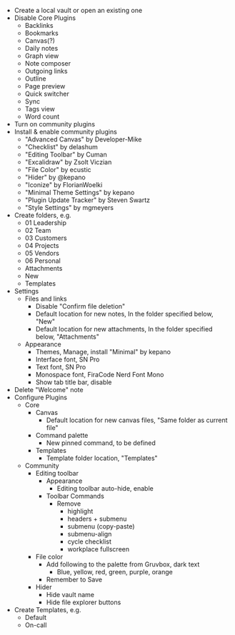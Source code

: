 - Create a local vault or open an existing one
- Disable Core Plugins
  - Backlinks
  - Bookmarks
  - Canvas(?)
  - Daily notes
  - Graph view
  - Note composer
  - Outgoing links
  - Outline
  - Page preview
  - Quick switcher
  - Sync
  - Tags view
  - Word count
- Turn on community plugins
- Install & enable community plugins
  - "Advanced Canvas" by Developer-Mike
  - "Checklist" by delashum
  - "Editing Toolbar" by Cuman
  - "Excalidraw" by Zsolt Viczian
  - "File Color" by ecustic
  - "Hider" by @kepano
  - "Iconize" by FlorianWoelki
  - "Minimal Theme Settings" by kepano
  - "Plugin Update Tracker" by Steven Swartz
  - "Style Settings" by mgmeyers
- Create folders, e.g.
  - 01 Leadership
  - 02 Team
  - 03 Customers
  - 04 Projects
  - 05 Vendors
  - 06 Personal
  - Attachments
  - New
  - Templates
- Settings
  - Files and links
    - Disable "Confirm file deletion"
    - Default location for new notes, In the folder specified below, "New"
    - Default location for new attachments, In the folder specified below, "Attachments"
  - Appearance
    - Themes, Manage, install "Minimal" by kepano
    - Interface font, SN Pro
    - Text font, SN Pro
    - Monospace font, FiraCode Nerd Font Mono
    - Show tab title bar, disable
- Delete "Welcome" note
- Configure Plugins
  - Core
    - Canvas
      - Default location for new canvas files, "Same folder as current file"
    - Command palette
      - New pinned command, to be defined
    - Templates
      - Template folder location, "Templates"
  - Community
    - Editing toolbar
      - Appearance
        - Editing toolbar auto-hide, enable
      - Toolbar Commands
        - Remove
          - highlight
          - headers + submenu
          - submenu (copy-paste)
          - submenu-align
          - cycle checklist
          - workplace fullscreen
    - File color
      - Add following to the palette from Gruvbox, dark text
        - Blue, yellow, red, green, purple, orange
      - Remember to Save
    - Hider
      - Hide vault name
      - Hide file explorer buttons
- Create Templates, e.g.
  - Default
  - On-call
